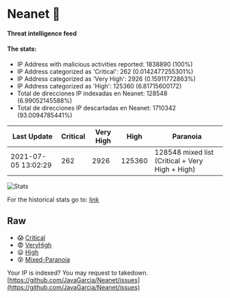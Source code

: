 # Neanet :hocho:
#### Threat intelligence feed
#### The stats:

- IP Address with malicious activities reported: 1838890 (100%)
- IP Address categorized as 'Critical':  262 (0.0142477255301%)
- IP Address categorized as 'Very High':  2926 (0.15911772863%)
- IP Address categorized as 'High':  125360 (6.81715600172)
- Total de direcciones IP indexadas en Neanet:  128548 (6.99052145588%)
- Total de direcciones IP descartadas en Neanet:  1710342 (93.0094785441%)

| Last Update | Critical | Very High | High | Paranoia |
| --- | --- | --- | --- | --- |
| 2021-07-05 13:02:29 | 262 | 2926 | 125360 | 128548 mixed list (Critical + Very High + High)|

![Stats](https://docs.google.com/spreadsheets/d/e/2PACX-1vSnaNMIXVabIpDJjufMlzH7poXnshF3mgd8Is1g9ytUEzVsP5my4Trn8f-xkoLLQ38xpL3HtmUexLo6/pubchart?oid=501124687&format=image)

For the historical stats go to: [link](/stats.csv)
## Raw
- :scream: [Critical](https://raw.githubusercontent.com/JavaGarcia/Neanet/master/blacklists/neanet_critical.txt)
- :fearful: [VeryHigh](https://raw.githubusercontent.com/JavaGarcia/Neanet/master/blacklists/neanet_veryHigh.txtt)
- :frowning: [High](https://raw.githubusercontent.com/JavaGarcia/Neanet/master/blacklists/neanet_high.txt)
- :dizzy_face: [Mixed-Paranoia](https://raw.githubusercontent.com/JavaGarcia/Neanet/master/blacklists/neanet_all.txt)


Your IP is indexed? You may request to takedown. [https://github.com/JavaGarcia/Neanet/issues](https://github.com/JavaGarcia/Neanet/issues)










































































































































































































































































































































































































































































































































































































































































































































































































































































































































































































































































































































































































































































































































































































































































































































































































































































































































































































































































































































































































































































































































































































































































































































































































































































































































































































































































































































































































































































































































































































































































































































































































































































































































































































































































































































































































































































































































































































































































































































































































































































































































































































































































































































































































































































































































































































































































































































































































































































































































































































































































































































































































































































































































































































































































































































































































































































































































































































































































































































































































































































































































































































































































































































































































































































































































































































































































































































































































































































































































































































































































































































































































































































































































































































































































































































































































